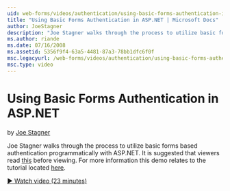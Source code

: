 ```yaml
---
uid: web-forms/videos/authentication/using-basic-forms-authentication-in-aspnet
title: "Using Basic Forms Authentication in ASP.NET | Microsoft Docs"
author: JoeStagner
description: "Joe Stagner walks through the process to utilize basic forms based authentication programmatically with ASP.NET. It is suggested that viewers read this befor..."
ms.author: riande
ms.date: 07/16/2008
ms.assetid: 5356f9f4-63a5-4481-87a3-78bb1dfc6f0f
msc.legacyurl: /web-forms/videos/authentication/using-basic-forms-authentication-in-aspnet
msc.type: video
---
```

# Using Basic Forms Authentication in ASP.NET

by [Joe Stagner](https://github.com/JoeStagner)

Joe Stagner walks through the process to utilize basic forms based authentication programmatically with ASP.NET. It is suggested that viewers read [this](../../overview/older-versions-security/introduction/security-basics-and-asp-net-support-vb.md) before viewing. For more information this demo relates to the tutorial located [here](../../overview/older-versions-security/introduction/an-overview-of-forms-authentication-vb.md).

[&#9654; Watch video (23 minutes)](https://channel9.msdn.com/Blogs/ASP-NET-Site-Videos/using-basic-forms-authentication-in-aspnet)

